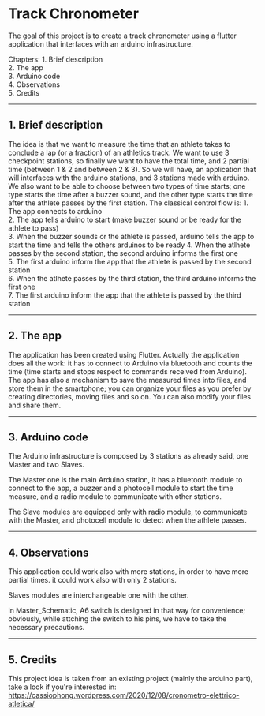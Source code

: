 # Track Chronometer
The goal of this project is to create a track chronometer using a flutter application that interfaces with an arduino infrastructure.

Chapters: 
          1. Brief description                                                                                                                                       
          2. The app                                                                                                                                                 
          3. Arduino code                                                                                                                                           
          4. Observations                                                                                                                                           
          5. Credits
 
_________________________
## 1. Brief description
The idea is that we want to measure the time that an athlete takes to conclude a lap (or a fraction) of an athletics track. We want to use 3 checkpoint stations, so finally we want to have the total time, and 2 partial time (between 1 & 2 and between 2 & 3).
So we will have, an application that will interfaces with the arduino stations, and 3 stations made with arduino.
We also want to be able to choose between two types of time starts; one type starts the time after a buzzer sound, and the other type starts the time after the athlete passes by the first station.
The classical control flow is: 1. The app connects to arduino                                                                                                       
                               2. The app tells arduino to start (make buzzer sound or be ready for the athlete to pass)                                             
                               3. When the buzzer sounds or the athlete is passed, arduino tells the app to start the time and tells the others arduinos to be ready 
                               4. When the atlhete passes by the second station, the second arduino informs the first one                                           
                               5. The first arduino inform the app that the athlete is passed by the second station                                                 
                               6. When the atlhete passes by the third station, the third arduino informs the first one                                             
                               7. The first arduino inform the app that the athlete is passed by the third station                                                   
_________________________
## 2. The app
The application has been created using Flutter.
Actually the application does all the work: it has to connect to Arduino via bluetooth and counts the time (time starts and stops respect to commands received from Arduino).
The app has also a mechanism to save the measured times into files, and store them in the smartphone; you can organize your files as you prefer by creating directories, moving files and so on. You can also modify your files and share them.
_______________________
## 3. Arduino code
The Arduino infrastructure is composed by 3 stations as already said, one Master and two Slaves.

The Master one is the main Arduino station, it has a bluetooth module to connect to the app, a buzzer and a photocell module to start the time measure, and a radio module to communicate with other stations.

The Slave modules are equipped only with radio module, to communicate with the Master, and photocell module to detect when the athlete passes.
_______________________
## 4. Observations
This application could work also with more stations, in order to have more partial times. it could work also with only 2 stations.

Slaves modules are interchangeable one with the other.

in Master_Schematic, A6 switch is designed in that way for convenience; obviously, while attching the switch to his pins, we have to take the necessary precautions.
_______________________
## 5. Credits
This project idea is taken from an existing project (mainly the arduino part), take a look if you're interested in:
https://cassiophong.wordpress.com/2020/12/08/cronometro-elettrico-atletica/
